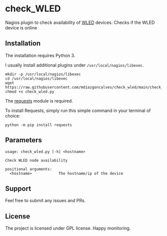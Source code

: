 # check_WLED


Nagios plugin to check availability of [WLED](https://kno.wled.ge/) devices. Checks if the WLED device is online

## Installation

The installation requires Python 3.

I usually install additional plugins under `/usr/local/nagios/libexec`.

```
mkdir -p /usr/local/nagios/libexec
cd /usr/local/nagios/libexec
wget https://raw.githubusercontent.com/mdiazgoncalves/check_wled/main/check_wled.py
chmod +x check_wled.py
```

The [requests](https://github.com/psf/requests) module is required.

To install Requests, simply run this simple command in your terminal of choice:

```
python -m pip install requests
```

## Parameters

```
usage: check_wled.py [-h] <hostname>

Check WLED node availability

positional arguments:
  <hostname>            The hostname/ip of the device

```

## Support

Feel free to submit any issues and PRs.

## License

The project is licensed under GPL license. Happy monitoring.
